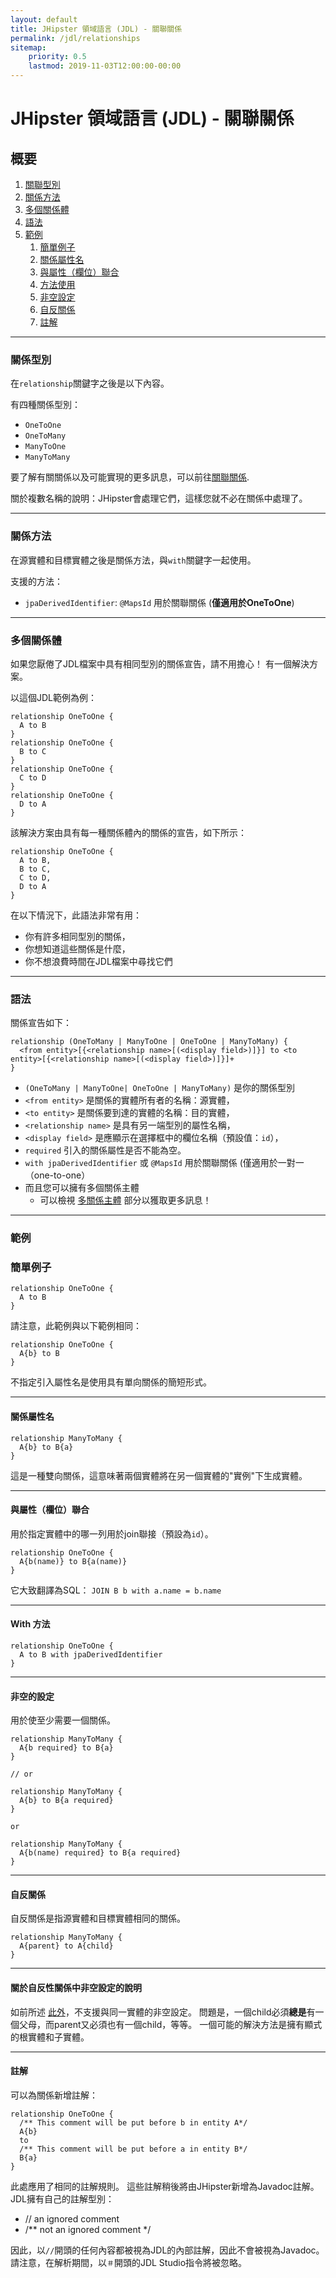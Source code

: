 ```yaml
---
layout: default
title: JHipster 領域語言 (JDL) - 關聯關係
permalink: /jdl/relationships
sitemap:
    priority: 0.5
    lastmod: 2019-11-03T12:00:00-00:00
---
```


# <i class="fa fa-star"></i> JHipster 領域語言 (JDL) - 關聯關係

## 概要

1. [關聯型別](#關係型別)
1. [關係方法](#關係方法)
1. [多個關係體](#多個關係體)
1. [語法](#語法)
1. [範例](#範例)
   1. [簡單例子](#簡單例子)
   1. [關係屬性名](#關係屬性名)
   1. [與屬性（欄位）聯合](#與屬性（欄位）聯合)
   1. [方法使用](#方法使用)
   1. [非空設定](#非空設定)
   1. [自反關係](#自反關係)
   1. [註解](#註解)

---

### 關係型別

在`relationship`關鍵字之後是以下內容。

有四種關係型別：
  - `OneToOne`
  - `OneToMany`
  - `ManyToOne`
  - `ManyToMany`

要了解有關關係以及可能實現的更多訊息，可以前往[關聯關係](/managing_relationships).

關於複數名稱的說明：JHipster會處理它們，這樣您就不必在關係中處理了。

---

### 關係方法

在源實體和目標實體之後是關係方法，與`with`關鍵字一起使用。

支援的方法：
  - `jpaDerivedIdentifier`: `@MapsId` 用於關聯關係 (**僅適用於OneToOne**)

---

### 多個關係體

如果您厭倦了JDL檔案中具有相同型別的關係宣告，請不用擔心！ 有一個解決方案。

以這個JDL範例為例：
```jdl
relationship OneToOne {
  A to B
}
relationship OneToOne {
  B to C
}
relationship OneToOne {
  C to D
}
relationship OneToOne {
  D to A
}
```

該解決方案由具有每一種關係體內的關係的宣告，如下所示：
```jdl
relationship OneToOne {
  A to B,
  B to C,
  C to D,
  D to A
}
```

在以下情況下，此語法非常有用：
  - 你有許多相同型別的關係，
  - 你想知道這些關係是什麼，
  - 你不想浪費時間在JDL檔案中尋找它們

---

### 語法

關係宣告如下：
```
relationship (OneToMany | ManyToOne | OneToOne | ManyToMany) {
  <from entity>[{<relationship name>[(<display field>)]}] to <to entity>[{<relationship name>[(<display field>)]}]+
}
```

  - `(OneToMany | ManyToOne| OneToOne | ManyToMany)` 是你的關係型別
  - `<from entity>` 是關係的實體所有者的名稱：源實體，
  - `<to entity>` 是關係要到達的實體的名稱：目的實體，
  - `<relationship name>` 是具有另一端型別的屬性名稱，
  - `<display field>` 是應顯示在選擇框中的欄位名稱（預設值：`id`），
  - `required` 引入的關係屬性是否不能為空。
  - `with jpaDerivedIdentifier` 或 `@MapsId` 用於關聯關係 (僅適用於一對一（one-to-one）
  - 而且您可以擁有多個關係主體
    - 可以檢視 [多關係主體](#多關係主體) 部分以獲取更多訊息！

---

### 範例

### 簡單例子

```jdl
relationship OneToOne {
  A to B
}
```

請注意，此範例與以下範例相同：
```jdl
relationship OneToOne {
  A{b} to B
}
```

不指定引入屬性名是使用具有單向關係的簡短形式。

---

#### 關係屬性名

```jdl
relationship ManyToMany {
  A{b} to B{a}
}
```

這是一種雙向關係，這意味著兩個實體將在另一個實體的"實例"下生成實體。

---

#### 與屬性（欄位）聯合

用於指定實體中的哪一列用於join聯接（預設為`id`）。

```jdl
relationship OneToOne {
  A{b(name)} to B{a(name)}
}
```

它大致翻譯為SQL： `JOIN B b with a.name = b.name`

---

#### With 方法

```jdl
relationship OneToOne {
  A to B with jpaDerivedIdentifier
}
```

---

#### 非空的設定

用於使至少需要一個關係。

```jdl
relationship ManyToMany {
  A{b required} to B{a}
}

// or

relationship ManyToMany {
  A{b} to B{a required}
}

or

relationship ManyToMany {
  A{b(name) required} to B{a required}
}
```

---

#### 自反關係

自反關係是指源實體和目標實體相同的關係。

```jdl
relationship ManyToMany {
  A{parent} to A{child}
}
```

---

#### 關於自反性關係中非空設定的說明

如前所述 [此外](https://github.com/jhipster/generator-jhipster/issues/11495)，不支援與同一實體的非空設定。 問題是，一個child必須**總是**有一個父母，而parent又必須也有一個child，等等。
一個可能的解決方法是擁有顯式的根實體和子實體。

----

#### 註解

可以為關係新增註解：

```jdl
relationship OneToOne {
  /** This comment will be put before b in entity A*/
  A{b}
  to
  /** This comment will be put before a in entity B*/
  B{a}
}
```

此處應用了相同的註解規則。
這些註解稍後將由JHipster新增為Javadoc註解。 JDL擁有自己的註解型別：
  - // an ignored comment
  - /** not an ignored comment */

因此，以`//`開頭的任何內容都被視為JDL的內部註解，因此不會被視為Javadoc。
請注意，在解析期間，以`＃`開頭的JDL Studio指令將被忽略。
